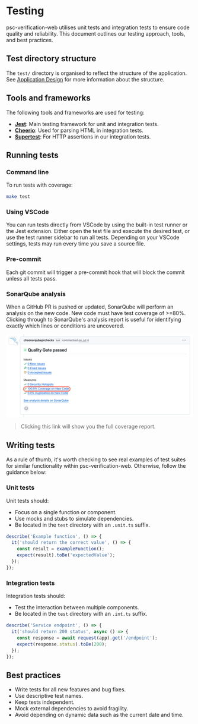 # Testing
psc-verification-web utilises unit tests and integration tests to ensure code quality and reliability. This document outlines our testing approach, tools, and best practices.

## Test directory structure
The `test/` directory is organised to reflect the structure of the application. See [Application Design](./application-design.md) for more information about the structure.

## Tools and frameworks
The following tools and frameworks are used for testing:

- [**Jest**](https://www.npmjs.com/package/jest): Main testing framework for unit and integration tests.
- [**Cheerio**](https://www.npmjs.com/package/cheerio): Used for parsing HTML in integration tests.
- [**Supertest**](https://www.npmjs.com/package/supertest): For HTTP assertions in our integration tests.

## Running tests

### Command line
To run tests with coverage:
```bash
make test
```

### Using VSCode
You can run tests directly from VSCode by using the built-in test runner or the Jest extension. Either open the test file and execute the desired test, or use the test runner sidebar to run all tests. Depending on your VSCode settings, tests may run every time you save a source file.

### Pre-commit
Each git commit will trigger a pre-commit hook that will block the commit unless all tests pass.

### SonarQube analysis
When a GitHub PR is pushed or updated, SonarQube will perform an analysis on the new code. New code must have test coverage of >=80%. Clicking through to SonarQube's analysis report is useful for identifying exactly which lines or conditions are uncovered.

![SonarQube coverage report link](images/sonar-coverage-report.png)
> Clicking this link will show you the full coverage report.

## Writing tests
As a rule of thumb, it's worth checking to see real examples of test suites for similar functionality within psc-verification-web. Otherwise, follow the guidance below:

### Unit tests
Unit tests should:
- Focus on a single function or component.
- Use mocks and stubs to simulate dependencies.
- Be located in the `test` directory with an `.unit.ts` suffix.

```typescript
describe('Example function', () => {
  it('should return the correct value', () => {
    const result = exampleFunction();
    expect(result).toBe('expectedValue');
  });
});
```

### Integration tests
Integration tests should:
- Test the interaction between multiple components.
- Be located in the `test` directory with an `.int.ts` suffix.

```typescript
describe('Service endpoint', () => {
  it('should return 200 status', async () => {
    const response = await request(app).get('/endpoint');
    expect(response.status).toBe(200);
  });
});
```

## Best practices
- Write tests for all new features and bug fixes.
- Use descriptive test names.
- Keep tests independent.
- Mock external dependencies to avoid fragility.
- Avoid depending on dynamic data such as the current date and time.
